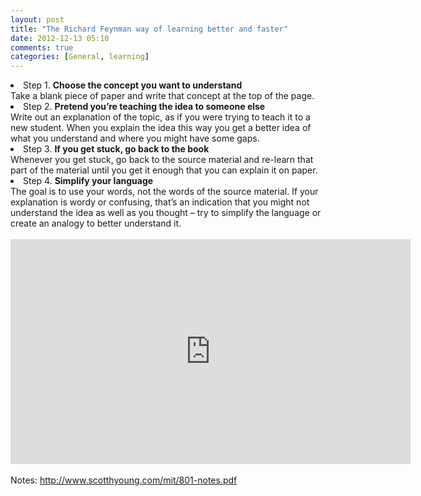 ```yaml
---
layout: post
title: "The Richard Feynman way of learning better and faster"
date: 2012-12-13 05:10
comments: true
categories: [General, learning]
---
```

<list>
<li>Step 1. <strong>Choose the concept you want to understand</strong><br></li>
Take a blank piece of paper and write that concept at the top of the page.
 
<li>Step 2. <strong>Pretend you’re teaching the idea to someone else</strong><br></li>
Write out an explanation of the topic, as if you were trying to teach it to a new student. When you explain the idea this way you get a better idea of what you understand and where you might have some gaps.
<!--more-->
 
<li>Step 3. <strong>If you get stuck, go back to the book</strong><br>
Whenever you get stuck, go back to the source material and re-learn that part of the material until you get it enough that you can explain it on paper.
 
<li>Step 4. <strong>Simplify your language</strong><br>
The goal is to use your words, not the words of the source material. If your explanation is wordy or confusing, that’s an indication that you might not understand the idea as well as you thought – try to simplify the language or create an analogy to better understand it.
</list>
<center><br>
<iframe class="bd" width="640" height="360" src="http://www.youtube.com/embed/FrNqSLPaZLc?rel=0" frameborder="0" allowfullscreen></iframe>
</center>
<br>
Notes: <a href="http://www.scotthyoung.com/mit/801-notes.pdf">http://www.scotthyoung.com/mit/801-notes.pdf</a>


